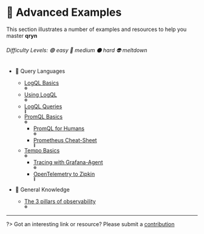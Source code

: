 # 🎱 Advanced Examples

This section illustrates a number of examples and resources to help you master **qryn**

###### Difficulty Levels: 🟢 easy 🔵 medium ⚫ hard 👽 meltdown


- 🔎 Query Languages
  -  [LogQL Basics](guide/logql.md)<div style="font-size: 8px;">🟢</div>
    - [Using LogQL](https://www.sobyte.net/post/2022-06/logql/)<div style="font-size: 8px;">🟢</div>
    - [LogQL Queries](https://grafana.com/docs/loki/latest/logql/log_queries/)<div style="font-size: 8px;">🔵</div>
  - [PromQL Basics](https://prometheus.io/docs/prometheus/latest/querying/basics/)<div style="font-size: 8px;">🟢</div>
    - [PromQL for Humans](https://timber.io/blog/promql-for-humans/)<div style="font-size: 8px;">🟢</div>
    - [Prometheus Cheat-Sheet](https://promlabs.com/promql-cheat-sheet/)<div style="font-size: 8px;">🔵</div>
  - [Tempo Basics](https://grafana.com/docs/grafana/latest/datasources/tempo/#query-traces)<div style="font-size: 8px;">🟢</div>
    - [Tracing with Grafana-Agent](https://grafana.com/blog/2020/11/17/tracing-with-the-grafana-cloud-agent-and-grafana-tempo/)<div style="font-size: 8px;">🟢</div>
    - [OpenTelemetry to Zipkin](https://opentelemetry.io/docs/reference/specification/trace/sdk_exporters/zipkin/)<div style="font-size: 8px;">🔵</div>


- 📖 General Knowledge
  - [The 3 pillars of observability](https://peter.bourgon.org/blog/2017/02/21/metrics-tracing-and-logging.html)<div style="font-size: 8px;">🟢</div>


---

?> Got an interesting link or resource? Please submit a [contribution](https://github.com/metrico/qryn-docs/edit/main/docs/examples.md)

